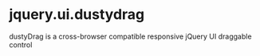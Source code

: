jquery.ui.dustydrag
===================

dustyDrag is a cross-browser compatible responsive jQuery UI draggable control